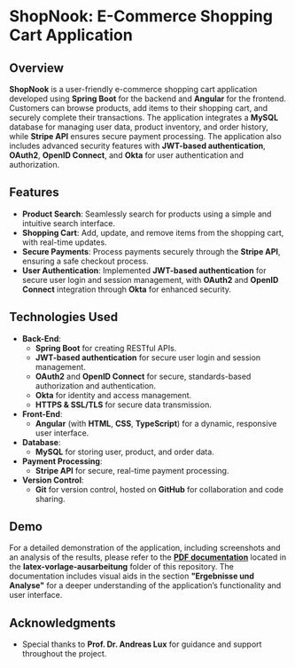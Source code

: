 # ShopNook: E-Commerce Shopping Cart Application

## Overview
**ShopNook** is a user-friendly e-commerce shopping cart application developed using **Spring Boot** for the backend and **Angular** for the frontend. Customers can browse products, add items to their shopping cart, and securely complete their transactions. The application integrates a **MySQL** database for managing user data, product inventory, and order history, while **Stripe API** ensures secure payment processing. The application also includes advanced security features with **JWT-based authentication**, **OAuth2**, **OpenID Connect**, and **Okta** for user authentication and authorization.

## Features
- **Product Search**: Seamlessly search for products using a simple and intuitive search interface.
- **Shopping Cart**: Add, update, and remove items from the shopping cart, with real-time updates.
- **Secure Payments**: Process payments securely through the **Stripe API**, ensuring a safe checkout process.
- **User Authentication**: Implemented **JWT-based authentication** for secure user login and session management, with **OAuth2** and **OpenID Connect** integration through **Okta** for enhanced security.
  
## Technologies Used
- **Back-End**:
  - **Spring Boot** for creating RESTful APIs.
  - **JWT-based authentication** for secure user login and session management.
  - **OAuth2** and **OpenID Connect** for secure, standards-based authorization and authentication.
  - **Okta** for identity and access management.
  - **HTTPS & SSL/TLS** for secure data transmission.
- **Front-End**:
  - **Angular** (with **HTML**, **CSS**, **TypeScript**) for a dynamic, responsive user interface.
- **Database**:
  - **MySQL** for storing user, product, and order data.
- **Payment Processing**:
  - **Stripe API** for secure, real-time payment processing.
- **Version Control**:
  - **Git** for version control, hosted on **GitHub** for collaboration and code sharing.

## Demo
For a detailed demonstration of the application, including screenshots and an analysis of the results, please refer to the **[PDF documentation](latex-vorlage-ausarbeitung/documentation.pdf)** located in the **latex-vorlage-ausarbeitung** folder of this repository. The documentation includes visual aids in the section **"Ergebnisse und Analyse"** for a deeper understanding of the application’s functionality and user interface.

## Acknowledgments
- Special thanks to **Prof. Dr. Andreas Lux** for guidance and support throughout the project.
